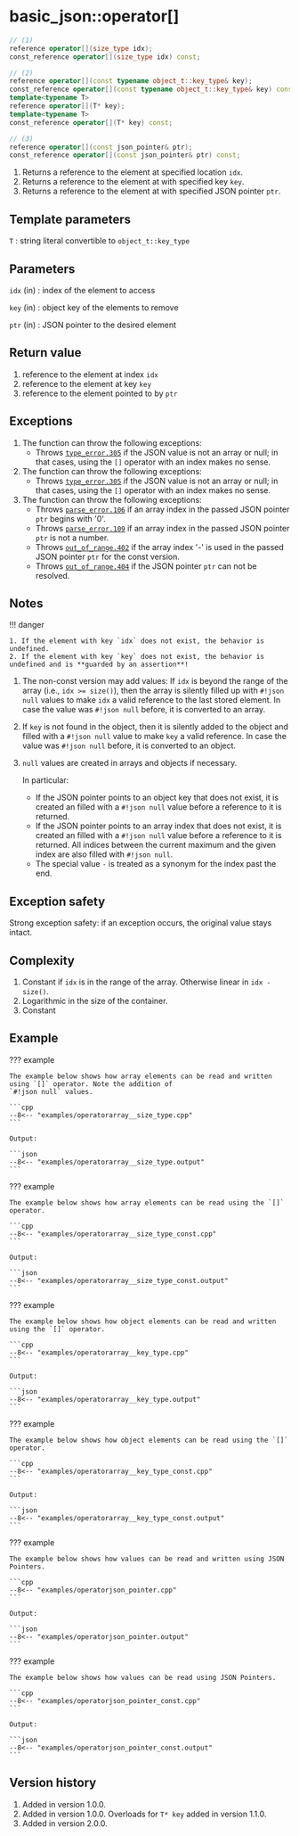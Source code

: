# basic_json::operator[]

```cpp
// (1)
reference operator[](size_type idx);
const_reference operator[](size_type idx) const;

// (2)
reference operator[](const typename object_t::key_type& key);
const_reference operator[](const typename object_t::key_type& key) const;
template<typename T>
reference operator[](T* key);
template<typename T>
const_reference operator[](T* key) const;

// (3)
reference operator[](const json_pointer& ptr);
const_reference operator[](const json_pointer& ptr) const;
```

1. Returns a reference to the element at specified location `idx`.
2. Returns a reference to the element at with specified key `key`.
3. Returns a reference to the element at with specified JSON pointer `ptr`.

## Template parameters

`T`
:   string literal convertible to `object_t::key_type`

## Parameters

`idx` (in)
:   index of the element to access

`key` (in)
:   object key of the elements to remove
    
`ptr` (in)
:   JSON pointer to the desired element
    
## Return value

1. reference to the element at index `idx`
2. reference to the element at key `key`
3. reference to the element pointed to by `ptr`

## Exceptions

1. The function can throw the following exceptions:
    - Throws [`type_error.305`](../../home/exceptions.md#jsonexceptiontype_error305) if the JSON value is not an array
      or null; in that cases, using the `[]` operator with an index makes no sense.
2. The function can throw the following exceptions:
    - Throws [`type_error.305`](../../home/exceptions.md#jsonexceptiontype_error305) if the JSON value is not an array
      or null; in that cases, using the `[]` operator with an index makes no sense.
3. The function can throw the following exceptions:
    - Throws [`parse_error.106`](../../home/exceptions.md#jsonexceptionparse_error106) if an array index in the passed
      JSON pointer `ptr` begins with '0'.
    - Throws [`parse_error.109`](../../home/exceptions.md#jsonexceptionparse_error109) if an array index in the passed
      JSON pointer `ptr` is not a number.
    - Throws [`out_of_range.402`](../../home/exceptions.md#jsonexceptionout_of_range402) if the array index '-' is used
      in the passed JSON pointer `ptr` for the const version.
    - Throws [`out_of_range.404`](../../home/exceptions.md#jsonexceptionout_of_range404) if the JSON pointer `ptr` can
      not be resolved.

## Notes

!!! danger

    1. If the element with key `idx` does not exist, the behavior is undefined.
    2. If the element with key `key` does not exist, the behavior is undefined and is **guarded by an assertion**!

1. The non-const version may add values: If `idx` is beyond the range of the array (i.e., `idx >= size()`), then the
   array is silently filled up with `#!json null` values to make `idx` a valid reference to the last stored element. In
   case the value was `#!json null` before, it is converted to an array.

2. If `key` is not found in the object, then it is silently added to the object and filled with a `#!json null` value to
   make `key` a valid reference. In case the value was `#!json null` before, it is converted to an object.

3. `null` values are created in arrays and objects if necessary.
   
    In particular:

    - If the JSON pointer points to an object key that does not exist, it is created an filled with a `#!json null`
      value before a reference to it is returned.
    - If the JSON pointer points to an array index that does not exist, it is created an filled with a `#!json null`
      value before a reference to it is returned. All indices between the current maximum and the given index are also
      filled with `#!json null`.
    - The special value `-` is treated as a synonym for the index past the end.

## Exception safety

Strong exception safety: if an exception occurs, the original value stays intact.

## Complexity

1. Constant if `idx` is in the range of the array. Otherwise linear in `idx - size()`.
2. Logarithmic in the size of the container.
3. Constant

## Example

??? example

    The example below shows how array elements can be read and written using `[]` operator. Note the addition of
    `#!json null` values.
        
    ```cpp
    --8<-- "examples/operatorarray__size_type.cpp"
    ```
    
    Output:
    
    ```json
    --8<-- "examples/operatorarray__size_type.output"
    ```

??? example

    The example below shows how array elements can be read using the `[]` operator.

    ```cpp
    --8<-- "examples/operatorarray__size_type_const.cpp"
    ```
    
    Output:
    
    ```json
    --8<-- "examples/operatorarray__size_type_const.output"
    ```

??? example

    The example below shows how object elements can be read and written using the `[]` operator.
    
    ```cpp
    --8<-- "examples/operatorarray__key_type.cpp"
    ```
    
    Output:
    
    ```json
    --8<-- "examples/operatorarray__key_type.output"
    ```

??? example

    The example below shows how object elements can be read using the `[]` operator.
    
    ```cpp
    --8<-- "examples/operatorarray__key_type_const.cpp"
    ```
    
    Output:
    
    ```json
    --8<-- "examples/operatorarray__key_type_const.output"
    ```

??? example

    The example below shows how values can be read and written using JSON Pointers.
    
    ```cpp
    --8<-- "examples/operatorjson_pointer.cpp"
    ```
    
    Output:
    
    ```json
    --8<-- "examples/operatorjson_pointer.output"
    ```

??? example

    The example below shows how values can be read using JSON Pointers.
    
    ```cpp
    --8<-- "examples/operatorjson_pointer_const.cpp"
    ```
    
    Output:
    
    ```json
    --8<-- "examples/operatorjson_pointer_const.output"
    ```

## Version history

1. Added in version 1.0.0.
2. Added in version 1.0.0. Overloads for `T* key` added in version 1.1.0.
3. Added in version 2.0.0.
